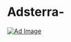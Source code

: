 # Adsterra-<!DOCTYPE html>
<html lang="en">
<head>
    <meta charset="UTF-8">
    <meta name="viewport" content="width=device-width, initial-scale=1.0">
    <title>Clickable Ad Image</title>
</head>
<body>
    <!-- Clickable Image -->
    <a href="https://whomeenoaglauns.com/4/6623278" target="_blank">
        <img src="https://i.ibb.co/88fwtJy/Screenshot-20241224-095813-1.jpg" alt="Ad Image" border="0" style="max-width: 100%; height: auto; display: block; margin: 0 auto;">
    </a>
</body>
</html>
